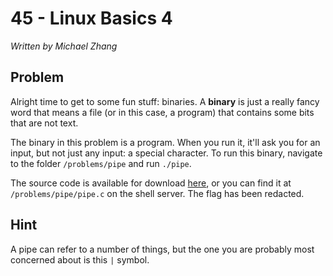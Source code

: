 # 45 - Linux Basics 4

*Written by Michael Zhang*

## Problem

Alright time to get to some fun stuff: binaries. A **binary** is just a really fancy word that means a file (or in this case, a program) that contains some bits that are not text.

The binary in this problem is a program. When you run it, it'll ask you for an input, but not just any input: a special character. To run this binary, navigate to the folder `/problems/pipe` and run `./pipe`.

The source code is available for download [here](pipe.c), or you can find it at `/problems/pipe/pipe.c` on the shell server. The flag has been redacted.

## Hint

A pipe can refer to a number of things, but the one you are probably most concerned about is this `|` symbol.